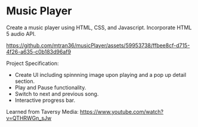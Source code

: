 ﻿# Music Player

Create a music player using HTML, CSS, and Javascript. Incorporate HTML 5 audio API.

https://github.com/mtran36/musicPlayer/assets/59953738/ffbee8cf-d715-4f26-a635-c0b183d96af9

Project Specification:
* Create UI including spinnning image upon playing and a pop up detail section.
* Play and Pause functionality.
* Switch to next and previous song.
* Interactive progress bar.

Learned from Taversy Media: https://www.youtube.com/watch?v=QTHRWGn_sJw

